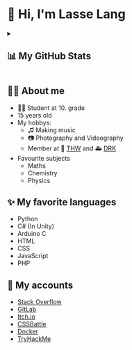 # 👋 Hi, I'm Lasse Lang

<details>
<summary>

## 📊 My GitHub Stats

</summary>
<img align="left" width=48% alt="My GitHub Stats" src="https://github-readme-stats.vercel.app/api?username=Lasse-Tom-Lang&show_icons=true&hide-border=true&theme=radical" />
<img align="left" width=48% src="http://github-readme-streak-stats.herokuapp.com?user=Lasse-Tom-Lang&theme=radical" />
<img width=48% src="https://github-readme-stats.vercel.app/api/top-langs/?username=lasse-tom-lang&theme=radical&langs_count=4" />
</details>

## 🙍‍♂️ About me
* 👨‍🎓 Student at 10. grade
* 15 years old
* My hobbys:
  * ♫ Making music
  * 📷 Photography and Videography
  * Member at 🚨 [THW](https://www.thw.de/DE/Startseite/startseite_node.html) and 🚑 [DRK](https://www.drk.de)
* Favourite subjects
  * Maths 
  * Chemistry 
  * Physics
## ✨ My favorite languages
* Python
* C# (In Unity)
* Arduino C
* HTML
* CSS
* JavaScript
* PHP
## 👤 My accounts
* [Stack Overflow](https://stackoverflow.com/users/18135352/lasse-lang?tab=profile)
* [GitLab](https://gitlab.com/Lasse-Tom-Lang)
* [Itch.io](https://lassetfl.itch.io)
* [CSSBattle](https://cssbattle.dev/player/lasselang)
* [Docker](https://hub.docker.com/u/lassetfl)
* [TryHackMe](https://tryhackme.com/p/LassseTFL)
